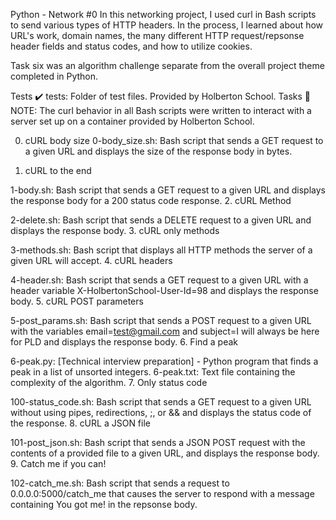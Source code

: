 Python - Network #0
In this networking project, I used curl in Bash scripts to send various types of HTTP headers. In the process, I learned about how URL's work, domain names, the many different HTTP request/repsonse header fields and status codes, and how to utilize cookies.

Task six was an algorithm challenge separate from the overall project theme completed in Python.

Tests ✔️
tests: Folder of test files. Provided by Holberton School.
Tasks 📃
NOTE: The curl behavior in all Bash scripts were written to interact with a server set up on a container provided by Holberton School.

0. cURL body size 0-body_size.sh: Bash script that sends a GET request to a given URL and displays the size of the response body in bytes.

1. cURL to the end

1-body.sh: Bash script that sends a GET request to a given URL and displays the response body for a 200 status code response.
2. cURL Method

2-delete.sh: Bash script that sends a DELETE request to a given URL and displays the response body.
3. cURL only methods

3-methods.sh: Bash script that displays all HTTP methods the server of a given URL will accept.
4. cURL headers

4-header.sh: Bash script that sends a GET request to a given URL with a header variable X-HolbertonSchool-User-Id=98 and displays the response body.
5. cURL POST parameters

5-post_params.sh: Bash script that sends a POST request to a given URL with the variables email=test@gmail.com and subject=I will always be here for PLD and displays the response body.
6. Find a peak

6-peak.py: [Technical interview preparation] - Python program that finds a peak in a list of unsorted integers.
6-peak.txt: Text file containing the complexity of the algorithm.
7. Only status code

100-status_code.sh: Bash script that sends a GET request to a given URL without using pipes, redirections, ;, or && and displays the status code of the response.
8. cURL a JSON file

101-post_json.sh: Bash script that sends a JSON POST request with the contents of a provided file to a given URL, and displays the response body.
9. Catch me if you can!

102-catch_me.sh: Bash script that sends a request to 0.0.0.0:5000/catch_me that causes the server to respond with a message containing You got me! in the repsonse body.